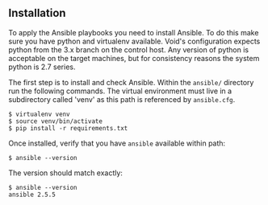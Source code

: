 ## Installation

To apply the Ansible playbooks you need to install Ansible.  To do
this make sure you have python and virtualenv available.  Void's
configuration expects python from the 3.x branch on the control host.
Any version of python is acceptable on the target machines, but for
consistency reasons the system python is 2.7 series.

The first step is to install and check Ansible.  Within the `ansible/`
directory run the following commands.  The virtual environment must
live in a subdirectory called 'venv' as this path is referenced by
`ansible.cfg`.

```shell
$ virtualenv venv
$ source venv/bin/activate
$ pip install -r requirements.txt
```

Once installed, verify that you have `ansible` available within path:

```shell
$ ansible --version
```

The version should match exactly:

```shell
$ ansible --version
ansible 2.5.5
```
